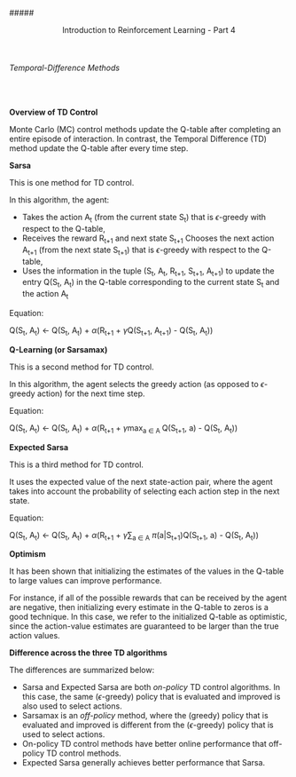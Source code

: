 #####<div align="center">Introduction to Reinforcement Learning - Part 4</div>

<br />

###### Temporal-Difference Methods ######
<br/>

**Overview of TD Control**

Monte Carlo (MC) control methods update the Q-table after completing an entire episode of interaction. In contrast, the Temporal Difference (TD) method update the Q-table after every time step.

**Sarsa**

This is one method for TD control.

In this algorithm, the agent:  
* Takes the action A<sub>t</sub> (from the current state S<sub>t</sub>) that is $\epsilon$-greedy with respect to the Q-table,
* Receives the reward R<sub>t+1</sub> and next state S<sub>t+1</sub>
Chooses the next action A<sub>t+1</sub> (from the next state S<sub>t+1</sub>) that is $\epsilon$-greedy with respect to the Q-table,
* Uses the information in the tuple (S<sub>t</sub>, A<sub>t</sub>, R<sub>t+1</sub>, S<sub>t+1</sub>, A<sub>t+1</sub>) to update the entry Q(S<sub>t</sub>, A<sub>t</sub>) in the Q-table corresponding to the current state S<sub>t</sub> and the action A<sub>t</sub>

Equation:

Q(S<sub>t</sub>, A<sub>t</sub>) $\leftarrow$ Q(S<sub>t</sub>, A<sub>t</sub>) + $\alpha$(R<sub>t+1</sub> + $\gamma$Q(S<sub>t+1</sub>, A<sub>t+1</sub>) - Q(S<sub>t</sub>, A<sub>t</sub>))

**Q-Learning (or Sarsamax)**

This is a second method for TD control.

In this algorithm, the agent selects the greedy action (as opposed to $\epsilon$-greedy action) for the next time step.

Equation:

Q(S<sub>t</sub>, A<sub>t</sub>) $\leftarrow$ Q(S<sub>t</sub>, A<sub>t</sub>) + $\alpha$(R<sub>t+1</sub> + $\gamma$max<sub>a $\in$ A </sub> Q(S<sub>t+1</sub>, a) - Q(S<sub>t</sub>, A<sub>t</sub>))

**Expected Sarsa**

This is a third method for TD control.

It uses the expected value of the next state-action pair, where the agent takes into account the probability of selecting each action step in the next state.

Equation:

Q(S<sub>t</sub>, A<sub>t</sub>) $\leftarrow$ Q(S<sub>t</sub>, A<sub>t</sub>) + $\alpha$(R<sub>t+1</sub> + $\gamma$$\sum$<sub>a $\in$ A</sub> $\pi$(a|S<sub>t+1</sub>)Q(S<sub>t+1</sub>, a) - Q(S<sub>t</sub>, A<sub>t</sub>))

**Optimism**

It has been shown that initializing the estimates of the values in the Q-table to large values can improve performance.

For instance, if all of the possible rewards that can be received by the agent are negative, then initializing every estimate in the Q-table to zeros is a good technique. In this case, we refer to the initialized Q-table as optimistic, since the action-value estimates are guaranteed to be larger than the true action values.

**Difference across the three TD algorithms**

The differences are summarized below:  
* Sarsa and Expected Sarsa are both *on-policy* TD control algorithms. In this case, the same ($\epsilon$-greedy) policy that is evaluated and improved is also used to select actions.
* Sarsamax is an *off-policy* method, where the (greedy) policy that is evaluated and improved is different from the ($\epsilon$-greedy) policy that is used to select actions.
* On-policy TD control methods have better online performance that off-policy TD control methods.
* Expected Sarsa generally achieves better performance that Sarsa.
